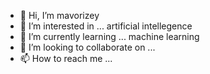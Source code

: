 - 👋 Hi, I’m mavorizey
- 👀 I’m interested in ... artificial intellegence
- 🌱 I’m currently learning ... machine learning
- 💞️ I’m looking to collaborate on ...
- 📫 How to reach me ...

<!---
mavorizey/mavorizey is a ✨ special ✨ repository because its `README.md` (this file) appears on your GitHub profile.
You can click the Preview link to take a look at your changes.
--->
